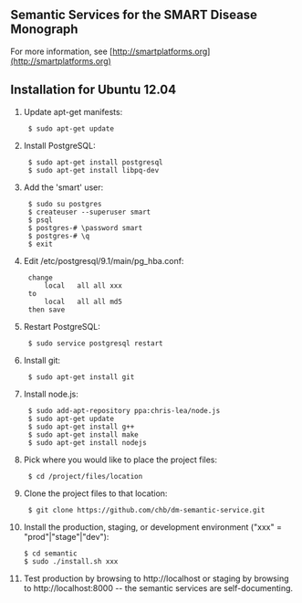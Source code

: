 Semantic Services for the SMART Disease Monograph
-------------------------------------------------

For more information, see [http://smartplatforms.org](http://smartplatforms.org)

Installation for Ubuntu 12.04
-----------------------------

1. Update apt-get manifests:

        $ sudo apt-get update
 

2. Install PostgreSQL:

        $ sudo apt-get install postgresql
        $ sudo apt-get install libpq-dev


3. Add the 'smart' user:

        $ sudo su postgres
        $ createuser --superuser smart
        $ psql
        $ postgres-# \password smart
        $ postgres-# \q
        $ exit


4. Edit /etc/postgresql/9.1/main/pg_hba.conf:

        change
            local	all	all	xxx
        to
            local	all	all	md5
        then save


5. Restart PostgreSQL:

        $ sudo service postgresql restart


6. Install git:

        $ sudo apt-get install git


7. Install node.js:

        $ sudo add-apt-repository ppa:chris-lea/node.js
        $ sudo apt-get update
        $ sudo apt-get install g++
        $ sudo apt-get install make
        $ sudo apt-get install nodejs


8. Pick where you would like to place the project files:

        $ cd /project/files/location


9. Clone the project files to that location:

        $ git clone https://github.com/chb/dm-semantic-service.git


10. Install the production, staging, or development environment ("xxx" = "prod"|"stage"|"dev"):

        $ cd semantic
        $ sudo ./install.sh xxx


11. Test production by browsing to http://localhost or staging by browsing to http://localhost:8000 -- the semantic services are self-documenting.

